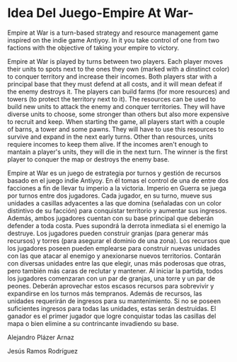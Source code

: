 # Idea Del Juego-Empire At War-
Empire at War is a turn-based strategy and resource management game inspired on the indie game Antiyoy. In it you take control of one from two factions with the objective of taking your empire to victory.

Empire at War is played by turns between two players. Each player moves their units to spots next to the ones they own (marked with a dinstinct color) to conquer territory and increase their incomes. Both players star with a principal base that they must defend at all costs, and it will mean defeat if the enemy destroys it. The players can build farms (for more resources) and towers (to protect the territory next to it). The resources can be used to build new units to attack the enemy and conquer territories. They will have diverse units to choose, some stronger than others but also more expensive to recruit and keep. When starting the game, all players start with a couple of barns, a tower and some pawns. They will have to use this resources to survive and expand in the next early turns. Other than resources, units requiere incomes to keep them alive. If the incomes aren't enough to mantain a player's units, they will die in the next turn. The winner is the first player to conquer the map or destroys the enemy base.
 
 
Empire at War es un juego de estrategia por turnos y gestión de recursos basado en el juego indie Antiyoy. En él tomas el control de una de entre dos facciones a fin de llevar tu imperio a la victoria.
Imperio en Guerra se juega por turnos entre dos jugadores. Cada jugador, en su turno, mueve sus unidades a casillas adyacentes a las que domina (señaladas con un color distintivo de su facción) para conquistar territorio y aumentar sus ingresos. Además, ambos jugadores cuentan con su base principal que deberán defender a toda costa. Pues supondrá la derrota inmediata si el enemigo la destruye. Los jugadores pueden construir granjas (para generar más recursos) y torres (para asegurar el dominio de una zona). Los recursos que los jugadores poseen pueden emplearse para construir nuevas unidades con las que atacar al enemigo y anexionarse nuevos territorios. Contarán con diversas unidades entre las que elegir, unas más poderosas que otras, pero también más caras de reclutar y mantener. Al iniciar la partida, todos los jugadores comenzaran con un par de granjas, una torre y un par de peones. Deberán aprovechar estos escasos recursos para sobrevivir y expandirse en los turnos más tempranos. Además de recursos, las unidades requerirán de ingresos para su mantenimiento. Si no se poseen suficientes ingresos para todas las unidades, estas serán destruidas. El ganador es el primer jugador que logre conquistar todas las casillas del mapa o bien elimine a su contrincante invadiendo su base.
 
 
Alejandro Plázer Arnaz

Jesús Ramos Rodríguez
